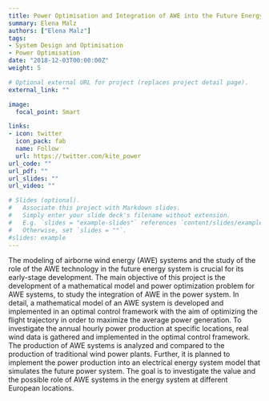```yaml
---
title: Power Optimisation and Integration of AWE into the Future Energy System
summary: Elena Malz
authors: ["Elena Malz"]
tags:
- System Design and Optimisation
- Power Optimisation
date: "2018-12-03T00:00:00Z"
weight: 5

# Optional external URL for project (replaces project detail page).
external_link: ""

image:
  focal_point: Smart

links:
- icon: twitter
  icon_pack: fab
  name: Follow
  url: https://twitter.com/kite_power
url_code: ""
url_pdf: ""
url_slides: ""
url_video: ""

# Slides (optional).
#   Associate this project with Markdown slides.
#   Simply enter your slide deck's filename without extension.
#   E.g. `slides = "example-slides"` references `content/slides/example-slides.md`.
#   Otherwise, set `slides = ""`.
#slides: example
---
```


The modeling of airborne wind energy (AWE) systems and the study of the role of the AWE technology in the future energy system is crucial for its early-stage development. The main objective of this project is the development of a mathematical model and power optimization problem for AWE systems, to study the integration of AWE in the power system. In detail, a mathematical model of an AWE system is developed and implemented in an optimal control framework with the aim of optimizing the flight trajectory in order to maximize the average power generation. To investigate the annual hourly power production at specific locations, real wind data is gathered and implemented in the optimal control framework. The production of AWE systems is analyzed and compared to the production of traditional wind power plants. Further, it is planned to implement the power production into an electrical energy system model that simulates the future power system. The goal is to investigate the value and the possible role of AWE systems in the energy system at different European locations.
